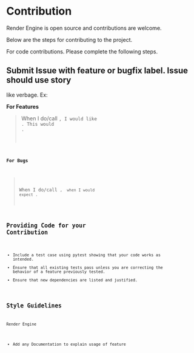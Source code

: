 # Contribution

Render Engine is open source and contributions are welcome.

Below are the steps for contributing to the project.

For code contributions. Please complete the following steps.
## Submit Issue with **feature** or **bugfix** label. Issue should use story
like verbage. Ex:

**For Features**
> When I do/call <CODE FOR FEATURE>, I would like <OUTCOME FOR FEATURE>. This
> would <EXPLANATION OF WHY YOU THINK FEATURE WOULD BE GREAT>.

**For Bugs**
> When I do/call <CODE causing Bug>, <THE BUG HAPPENING> when I would expect
> <EXPECTED OUTCOME>.

## Providing Code for your Contribution
- Include a test case using pytest showing that your code works as intended.
- Ensure that all existing tests pass unless you are correcting the behavior of
  a feature previously tested.
- Ensure that new dependencies are listed and justified.

## Style Guidelines
Render Engine 

- Add any Documentation to explain usage of feature

